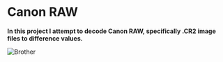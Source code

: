 **Canon RAW** 
=========================

**In this project I attempt to decode Canon RAW, specifically .CR2 image files to difference values.**

![Brother](https://i.imgur.com/dyRIIxN.png)
